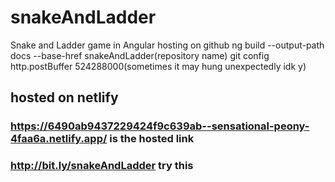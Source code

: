 # snakeAndLadder
Snake and Ladder game in Angular
hosting on github 
ng build --output-path docs --base-href snakeAndLadder(repository name)
git config http.postBuffer 524288000(sometimes it may hung unexpectedly idk y)
## hosted on netlify
### https://6490ab9437229424f9c639ab--sensational-peony-4faa6a.netlify.app/ is the hosted link
### http://bit.ly/snakeAndLadder try this
